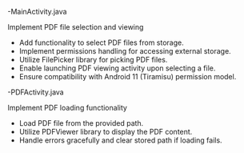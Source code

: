 -MainActivity.java

Implement PDF file selection and viewing

- Add functionality to select PDF files from storage.
- Implement permissions handling for accessing external storage.
- Utilize FilePicker library for picking PDF files.
- Enable launching PDF viewing activity upon selecting a file.
- Ensure compatibility with Android 11 (Tiramisu) permission model.

-PDFActivity.java

Implement PDF loading functionality

- Load PDF file from the provided path.
- Utilize PDFViewer library to display the PDF content.
- Handle errors gracefully and clear stored path if loading fails.
